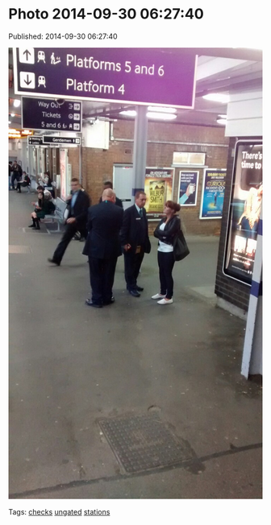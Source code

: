 
# Photo 2014-09-30 06:27:40

Published: 2014-09-30 06:27:40

![](98790880052-0.jpg)

Tags: [checks](tag-checks.md) [ungated](tag-ungated.md) [stations](tag-stations.md)
